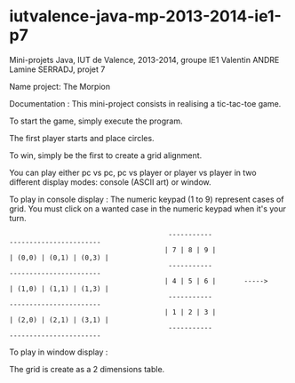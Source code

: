 iutvalence-java-mp-2013-2014-ie1-p7
===================================

Mini-projets Java, IUT de Valence, 2013-2014, groupe IE1 Valentin ANDRE Lamine SERRADJ, projet 7

Name project: The Morpion

Documentation : This mini-project consists in realising a tic-tac-toe game.

To start the game, simply execute the program. 

The first player starts and place circles.

To win, simply be the first to create a grid alignment.

You can play either pc vs pc, pc vs player or player vs player in two different display modes: console (ASCII art) or window.

To play in console display : The numeric keypad (1 to 9) represent cases of grid. You must click on a wanted case in the numeric keypad
                             when it's your turn.
                                    
                                    
                                            -----------                      -----------------------
                                           | 7 | 8 | 9 |                    | (0,0) | (0,1) | (0,3) |            
                                            -----------                      -----------------------
                                           | 4 | 5 | 6 |       ----->       | (1,0) | (1,1) | (1,3) |
                                            -----------                      -----------------------
                                           | 1 | 2 | 3 |                    | (2,0) | (2,1) | (3,1) |
                                            -----------                      -----------------------
                                    

To play in window display : 

The grid is create as a 2 dimensions table.
